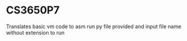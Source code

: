 # CS3650P7
Translates basic vm code to asm 
run py file provided and input file name without extension to run
